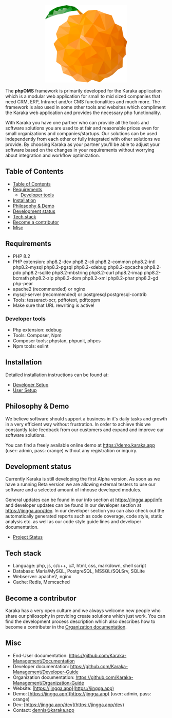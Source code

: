 <p align="center"><img src="https://raw.githubusercontent.com/Karaka-Management/Assets/master/art/logo.png" width="256" alt="Logo"></p>

The **phpOMS** framework is primarily developed for the Karaka application which is a modular web application for small to mid sized companies that need CRM, ERP, Intranet and/or CMS functionalities and much more. The framework is also used in some other tools and websites which compliment the Karaka web application and provides the necessary php functionality.

With Karaka you have one partner who can provide all the tools and software solutions you are used to at fair and reasonable prices even for small organizations and companies/startups. Our solutions can be used independently from each other or fully integrated with other solutions we provide. By choosing Karaka as your partner you'll be able to adjust your software based on the changes in your requirements without worrying about integration and workflow optimization.

## Table of Contents

- [Table of Contents](#table-of-contents)
- [Requirements](#requirements)
  - [Developer tools](#developer-tools)
- [Installation](#installation)
- [Philosophy & Demo](#philosophy--demo)
- [Development status](#development-status)
- [Tech stack](#tech-stack)
- [Become a contributor](#become-a-contributor)
- [Misc](#misc)

## Requirements

* PHP 8.2
* PHP extension: php8.2-dev php8.2-cli php8.2-common php8.2-intl php8.2-mysql php8.2-pgsql php8.2-xdebug php8.2-opcache php8.2-pdo php8.2-sqlite php8.2-mbstring php8.2-curl php8.2-imap php8.2-bcmath php8.2-zip php8.2-dom php8.2-xml php8.2-phar php8.2-gd php-pear
* apache2 (recommended) or nginx
* mysql-server (recommended) or postgresql postgresql-contrib
* Tools: tesseract-ocr, pdftotext, pdftoppm
* Make sure that URL rewriting is active!

### Developer tools

* Php extension: xdebug
* Tools: Composer, Npm
* Composer tools: phpstan, phpunit, phpcs
* Npm tools: eslint

## Installation

Detailed installation instructions can be found at:

* [Developer Setup](https://github.com/Karaka-Management/Developer-Guide/blob/develop/general/setup.md)
* [User Setup](https://github.com/Karaka-Management/User-Guide/blob/develop/setup/install.md)

## Philosophy & Demo

We believe software should support a business in it's daily tasks and growth in a very efficient way without frustration. In order to achieve this we constantly take feedback from our customers and expand and improve our software solutions.

You can find a freely available online demo at https://demo.karaka.app (user: admin, pass: orange) without any registration or inquiry.

## Development status

Currently Karaka is still developing the first Alpha version. As soon as we have a running Beta version we are allowing external testers to use our software and a selected amount of inhouse developed modules.

General updates can be found in our info section at https://jingga.app/info and developer updates can be found in our developer section at https://jingga.app/dev. In our developer section you can also check out the automatically generated reports such as code coverage, code style, static analysis etc. as well as our code style guide lines and developer documentation.

* [Project Status](https://github.com/orgs/Karaka-Management/projects/10)

## Tech stack

* Language: php, js, c/c++, c#, html, css, markdown, shell script
* Database: Maria/MySQL, PostgreSQL, MSSQL/SQLSrv, SQLite
* Webserver: apache2, nginx
* Cache: Redis, Memcached

## Become a contributor

Karaka has a very open culture and we always welcome new people who share our philosophy in providing create solutions which just work. You can find the development process description which also describes how to become a contributer in the [Organization documentation](https://github.com/Karaka-Management/Organization-Guide/blob/master/Processes/01_Development.md).

## Misc

* End-User documentation: https://github.com/Karaka-Management/Documentation
* Developer documentation: https://github.com/Karaka-Management/Developer-Guide
* Organization documentation: https://github.com/Karaka-Management/Organization-Guide
* Website: [https://jingga.app](https://jingga.app)
* Demo: [https://jingga.app](https://jingga.app) (user: admin, pass: orange)
* Dev: [https://jingga.app/dev](https://jingga.app/dev)
* Contact: dennis@karaka.app
